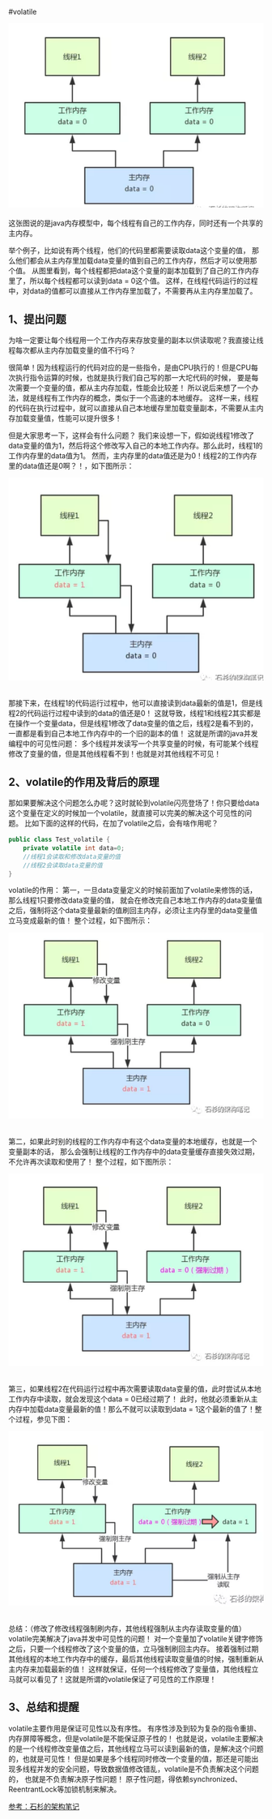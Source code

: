 #volatile

<div align="center"> <img src="../../pics/java线程模型1.png"/> </div><br>
这张图说的是java内存模型中，每个线程有自己的工作内存，同时还有一个共享的主内存。

举个例子，比如说有两个线程，他们的代码里都需要读取data这个变量的值，
那么他们都会从主内存里加载data变量的值到自己的工作内存，然后才可以使用那个值。
从图里看到，每个线程都把data这个变量的副本加载到了自己的工作内存里了，所以每个线程都可以读到data = 0这个值。
这样，在线程代码运行的过程中，对data的值都可以直接从工作内存里加载了，不需要再从主内存里加载了。

## 1、提出问题
为啥一定要让每个线程用一个工作内存来存放变量的副本以供读取呢？我直接让线程每次都从主内存加载变量的值不行吗？

很简单！因为线程运行的代码对应的是一些指令，是由CPU执行的！但是CPU每次执行指令运算的时候，也就是执行我们自己写的那一大坨代码的时候，
要是每次需要一个变量的值，都从主内存加载，性能会比较差！
所以说后来想了一个办法，就是线程有工作内存的概念，类似于一个高速的本地缓存。
这样一来，线程的代码在执行过程中，就可以直接从自己本地缓存里加载变量副本，不需要从主内存加载变量值，性能可以提升很多！


但是大家思考一下，这样会有什么问题？
我们来设想一下，假如说线程1修改了data变量的值为1，然后将这个修改写入自己的本地工作内存。那么此时，线程1的工作内存里的data值为1。
然而，主内存里的data值还是为0！线程2的工作内存里的data值还是0啊？！，如下图所示：

<div align="center"> <img src="../../pics/java线程模型2.png"/> </div><br>

那接下来，在线程1的代码运行过程中，他可以直接读到data最新的值是1，但是线程2的代码运行过程中读到的data的值还是0！
这就导致，线程1和线程2其实都是在操作一个变量data，但是线程1修改了data变量的值之后，线程2是看不到的，
一直都是看到自己本地工作内存中的一个旧的副本的值！
这就是所谓的java并发编程中的可见性问题：
多个线程并发读写一个共享变量的时候，有可能某个线程修改了变量的值，但是其他线程看不到！也就是对其他线程不可见！

## 2、volatile的作用及背后的原理
那如果要解决这个问题怎么办呢？这时就轮到volatile闪亮登场了！你只要给data这个变量在定义的时候加一个volatile，就直接可以完美的解决这个可见性的问题。
比如下面的这样的代码，在加了volatile之后，会有啥作用呢？

```java
public class Test_volatile {
    private volatile int data=0;
    //线程1会读取和修改data变量的值
    //线程2会读取data变量的值
}
```
volatile的作用：
第一，一旦data变量定义的时候前面加了volatile来修饰的话，那么线程1只要修改data变量的值，
就会在修改完自己本地工作内存的data变量值之后，强制将这个data变量最新的值刷回主内存，必须让主内存里的data变量值立马变成最新的值！
整个过程，如下图所示：
<div align="center"> <img src="../../pics/java线程模型3.png"/> </div><br>

第二，如果此时别的线程的工作内存中有这个data变量的本地缓存，也就是一个变量副本的话，
那么会强制让线程的工作内存中的data变量缓存直接失效过期，不允许再次读取和使用了！
整个过程，如下图所示：
<div align="center"> <img src="../../pics/java线程模型4.png"/> </div><br>

第三，如果线程2在代码运行过程中再次需要读取data变量的值，此时尝试从本地工作内存中读取，就会发现这个data = 0已经过期了！
此时，他就必须重新从主内存中加载data变量最新的值！那么不就可以读取到data = 1这个最新的值了！整个过程，参见下图：
<div align="center"> <img src="../../pics/java线程模型5.png"/> </div><br>

总结：（修改了修改线程强制刷内存，其他线程强制从主内存读取变量的值）
volatile完美解决了java并发中可见性的问题！
对一个变量加了volatile关键字修饰之后，只要一个线程修改了这个变量的值，立马强制刷回主内存。
接着强制过期其他线程的本地工作内存中的缓存，最后其他线程读取变量值的时候，强制重新从主内存来加载最新的值！
这样就保证，任何一个线程修改了变量值，其他线程立马就可以看见了！这就是所谓的volatile保证了可见性的工作原理！

## 3、总结和提醒

volatile主要作用是保证可见性以及有序性。
有序性涉及到较为复杂的指令重排、内存屏障等概念，但是volatile是不能保证原子性的！
也就是说，volatile主要解决的是一个线程修改变量值之后，其他线程立马可以读到最新的值，是解决这个问题的，也就是可见性！
但是如果是多个线程同时修改一个变量的值，那还是可能出现多线程并发的安全问题，导致数据值修改错乱，volatile是不负责解决这个问题的，
也就是不负责解决原子性问题！
原子性问题，得依赖synchronized、ReentrantLock等加锁机制来解决。


[参考：石杉的架构笔记](https://mp.weixin.qq.com/s/MIsQv8ZWWBzfB-Qhg3l4lA)